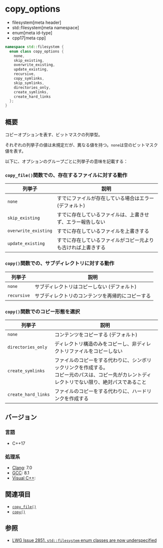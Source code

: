 # copy_options
* filesystem[meta header]
* std::filesystem[meta namespace]
* enum[meta id-type]
* cpp17[meta cpp]

```cpp
namespace std::filesystem {
  enum class copy_options {
    none,
    skip_existing,
    overwrite_existing,
    update_existing,
    recursive,
    copy_symlinks,
    skip_symlinks,
    directories_only,
    create_symlinks,
    create_hard_links
  };
}
```

## 概要
コピーオプションを表す、ビットマスクの列挙型。

それぞれの列挙子の値は未規定だが、異なる値を持つ。`none`は空のビットマスク値を表す。

以下に、オプションのグループごとに列挙子の意味を記載する：

### `copy_file()`関数での、存在するファイルに対する動作

| 列挙子 | 説明 |
|--------|------|
| `none`               | すでにファイルが存在している場合はエラー (デフォルト) |
| `skip_existing`      | すでに存在しているファイルは、上書きせず、エラー報告しない |
| `overwrite_existing` | すでに存在しているファイルを上書きする |
| `update_existing`    | すでに存在しているファイルがコピー元よりも古ければ上書きする |

### `copy()`関数での、サブディレクトリに対する動作

| 列挙子 | 説明 |
|--------|------|
| `none`      | サブディレクトリはコピーしない (デフォルト) |
| `recursive` | サブディレクトリのコンテンツを再帰的にコピーする |

### `copy()`関数でのコピー形態を選択

| 列挙子 | 説明 |
|--------|------|
| `none`             | コンテンツをコピーする (デフォルト) |
| `directories_only` | ディレクトリ構造のみをコピーし、非ディレクトリファイルをコピーしない |
| `create_symlinks`  | ファイルのコピーをする代わりに、シンボリックリンクを作成する。<br/> コピー元のパスは、コピー先がカレントディレクトリでない限り、絶対パスであること |
| `create_hard_links` | ファイルのコピーをする代わりに、ハードリンクを作成する |


## バージョン
### 言語
- C++17

### 処理系
- [Clang](/implementation.md#clang): 7.0
- [GCC](/implementation.md#gcc): 8.1
- [Visual C++](/implementation.md#visual_cpp):


## 関連項目
- [`copy_file()`](copy_file.md)
- [`copy()`](copy.md)


## 参照
- [LWG Issue 2851. `std::filesystem` enum classes are now underspecified](https://wg21.cmeerw.net/lwg/issue2851)
